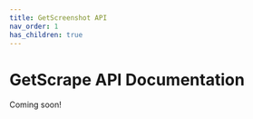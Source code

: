 ```yaml
---
title: GetScreenshot API
nav_order: 1
has_children: true
---
```


# GetScrape API Documentation

Coming soon!